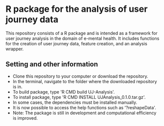 # R package for the analysis of user journey data
This repository consists of a R package and is intended as a framework for user journey analysis in the domain of e-mental health. It includes functions for the creation of user journey data, feature creation, and an analysis wrapper.

## Setting and other information

* Clone this repository to your computer or download the repository.
* In the terminal, navigate to the folder where the downloaded repository is in. 
* To build package, type 'R CMD build UJ-Analysis'. 
* To install package, type 'R CMD INSTALL UJAnalysis_0.1.0.tar.gz'.
* In some cases, the dependencies must be installed manually.
* It is now possible to access the help functions such as '?reshapeData'.
* Note: The package is still in development and computational efficiency is improved.


